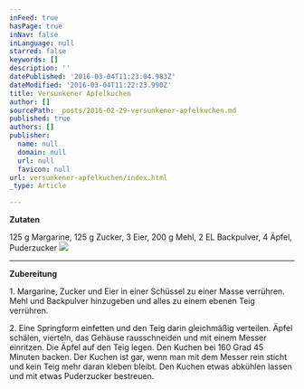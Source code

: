```yaml
---
inFeed: true
hasPage: true
inNav: false
inLanguage: null
starred: false
keywords: []
description: ''
datePublished: '2016-03-04T11:23:04.983Z'
dateModified: '2016-03-04T11:22:23.990Z'
title: Versunkener Apfelkuchen
author: []
sourcePath: _posts/2016-02-29-versunkener-apfelkuchen.md
published: true
authors: []
publisher:
  name: null
  domain: null
  url: null
  favicon: null
url: versunkener-apfelkuchen/index.html
_type: Article

---
```

**Zutaten**

125 g Margarine, 125 g Zucker, 3 Eier, 200 g Mehl, 2 EL Backpulver, 4 Äpfel, Puderzucker
![](https://the-grid-user-content.s3-us-west-2.amazonaws.com/6983ba5f-1e21-4649-9549-c21d16cf4c45.jpg)

****

**Zubereitung**

1\. Margarine, Zucker und Eier in einer Schüssel zu einer Masse verrühren. Mehl und Backpulver hinzugeben und alles zu einem ebenen Teig verrühren. 

2\. Eine Springform einfetten und den Teig darin gleichmäßig verteilen. Äpfel schälen, vierteln, das Gehäuse rausschneiden und mit einem Messer einritzen. Die Äpfel auf den Teig legen. Den Kuchen bei 160 Grad 45 Minuten backen. Der Kuchen ist gar, wenn man mit dem Messer rein sticht und kein Teig mehr daran kleben bleibt. Den Kuchen etwas abkühlen lassen und mit etwas Puderzucker bestreuen.